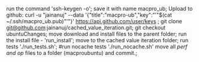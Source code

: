 run the command 'ssh-keygen -o';
save it with name macpro_ub;
Upload to github: curl -u "jainanuj" --data '{"title":"macpro-ub","key":"'"$(cat ~/.ssh/macpro_ub.pub)"'"}' https://api.github.com/user/keys ;
git clone git@github.com:jainanuj/cached_value_iteration.git;
git checkout ubuntuChanges;
move download and install files to the parent folder;
run the install file - 'run_install';
move to the cached value iteration folder;
run tests './run_tests.sh';
#run nocache tests './run_nocache.sh'
move all *perf and op* files to a folder (macproubuntu) and commit.;
